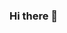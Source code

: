 ### Hi there 👋

<!--
**IshikaBarak4220/IshikaBarak4220** is a ✨ _special_ ✨ repository because its `README.md` (this file) appears on your GitHub profile.

Here are some ideas to get you started:

- 🔭 I’m currently studying at VIT Bhopal
- 🌱 I’m currently pursuing Btech in Computer Science
- 👯 I’m looking to collaborate on nothing
- 🤔 I’m looking for help with learning programming language
- 💬 Ask me about anything
- ⚡ Fun fact:sporty soul
-->
